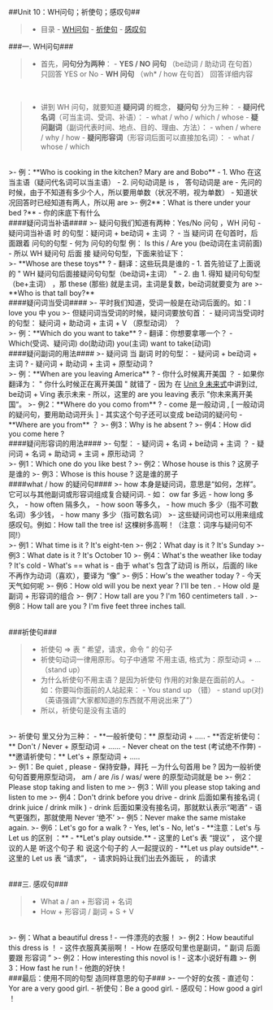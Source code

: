 ##Unit 10：WH问句；祈使句；感叹句##

>- 目录
    - <a href="#A1">WH问句</a>
    - <a href="#B1">祈使句</a>
    - <a href="#C1">感叹句</a>

<a id="A1"></a>
###一. WH问句###

>- 首先，**问句分为两种**：
    - **YES / NO 问句**  （be动词 / 助动词 在句首） 只回答 YES or No
    - **WH 问句** （wh* / how 在句首） 回答详细内容

<br/>

>- 讲到 WH 问句，就要知道 **疑问词** 的概念， **疑问句** 分为三种：
    - **疑问代名词**（可当主词、受词、补语）：
        - what / who / which / whose 
    - **疑问副词**（副词代表时间、地点、目的、理由、方法）：
        - when / where / why / how 
    - **疑问形容词**（形容词后面可以直接加名词）：
        - what / whose / which 
<br/>
>- 例：**Who is cooking in the kitchen? Mary are and Bobo**
    - 1. Who 在这当主语（疑问代名词可以当主语）
    - 2. 问句动词是 is  ， 答句动词是 are 
        - 先问的时候，由于不知道有多少个人，所以要用单数（状况不明，视为单数）
        - 知道状况回答时已经知道有两人，所以用 are
>- 例2**：What is there under your bed ?** 
    - 你的床底下有什么
    
<br/>
####疑问词当补语####
>- 疑问句我们知道有两种：Yes/No 问句 ，WH 问句
    - 疑问词当补语 时 的句型：疑问词 + be动词 + 主词 ？  
        - 当 疑问词 在句首时，后面跟着 问句的句型
            - 何为 问句的句型 例： Is this / Are you (be动词在主词前面)
    - 所以 WH 疑问句 后面 接 疑问句句型，下面来验证下：
<br/>
>- **Whose are these toys** ? 
    - 翻译：这些玩具是谁的
    - 1. 首先验证了上面说的 " WH 疑问句后面接疑问句句型（be动词+主词） " 
    - 2. 由 1. 得知 疑问句句型（be+主词） ，那 these (那些) 就是主词，主词是复数，be动词就要变为 are 
>- **Who is that tall boy?**

<br/>
####疑问词当受词####
>- 平时我们知道，受词一般是在动词后面的。如：I love you  中 you 
>- 但疑问词当受词的时候，疑问词要放句首：
    - 疑问词当受词时的句型： 疑问词 + 助动词 + 主词 + V （原型动词） ？    
<br/>
>- 例：**Which do you want to take** ?
    - 翻译：你想要拿哪一个？
    - Which(受词、疑问词) do(助动词) you(主词) want to take(动词) 
    
<br/>
####疑问副词的用法####
>- 疑问词 当 副词 时的句型：
    - 疑问词 + be动词 + 主词 ?
    - 疑问词 + 助动词 + 主词 + 原型动词 ?
    
<br/>
>- 例：**When are you leaving America** ? 
    - 你什么时候离开美国 ？
    - 如果你翻译为： " 你什么时候正在离开美国 " 就错了
    - 因为 在 <a href="https://github.com/smartMao/blog/blob/master/English/Lesson%208%20-%2010%20%E6%97%B6%E6%80%81/Unit9%EF%BC%9A%E7%8E%B0%E5%9C%A8%E8%BF%9B%E8%A1%8C%E5%BC%8F(2)%EF%BC%9B%E8%BF%87%E5%8E%BB%E8%BF%9B%E8%A1%8C%E5%BC%8F%EF%BC%9B%E6%9C%AA%E6%9D%A5%E5%BC%8F.md" target="__blank" >Unit 9 未来式</a>中讲到过,  be动词 + Ving 表示未来
    - 所以，这里的 are you leaving 表示 ”你未来离开美国“。
>- 例2：**Where do you como from** ?
    - come 是一般动词 , [ 一般动词的疑问句，要用助动词开头 ]
    - 其实这个句子还可以变成 be动词的疑问句
        - **Where are you from** ？
>- 例3：Why is he absent ? 
>- 例4：How did you come here ? 

<br/>
####疑问形容词的用法####
>- 句型：
    - 疑问词 + 名词 + be动词 + 主词 ？
    - 疑问词 + 名词 + 助动词 + 主词 + 原形动词 ？

<br/>
>- 例1：Which one do you like best ? 
>- 例2：Whose house is this ? 这房子是谁的  
>- 例3：Whose is this house ? 这是谁的房子


<br/>
####what / how 的疑问句####
>- how 本身是疑问词，意思是“如何，怎样”。它可以与其他副词或形容词组成复合疑问词.
    - 如： ow far 多远
    - how long 多久，
    - how often 隔多久，
    - how soon 等多久，
    - how much 多少（指不可数名词）多少钱，
    - how many 多少（指可数名词）
>- 这些疑问词也可以用来组成感叹句。例如：How tall the tree is! 这棵树多高啊！（注意：词序与疑问句不同!）



<br/>
>- 例1：What time is it ? It's eight-ten
>- 例2：What day is it ? It's Sunday
>- 例3：What date is it ? It's October 10
>- 例4：What's the weather like today ? It's cold 
    - What's == what is 
    - 由于 what's 包含了动词 is 所以，后面的 like 不再作为动词（喜欢），要译为 “像”
>- 例5：How's the weather today ? 
    - 今天天气如何呢
>- 例6：How old will you be next year ? I'll be ten .
    - How old 是 副词 + 形容词的组合
>- 例7：How tall are you ? I'm 160 centimeters tall .
>- 例8：How tall are you ? I'm five feet three inches tall.

<a id="B1"></a>
<br/>
###祈使句###

>- 祈使句 => 表 “ 希望，请求，命令 ” 的句子
>- 祈使句动词一律用原形。句子中通常 不用主语, 格式为：原型动词 + ... （stand up）
>- 为什么祈使句不用主语？是因为祈使句 作用的对象是在面前的人。 
    - 如：你要叫你面前的人站起来：
        - You stand up （错） 
        - stand up(对) （英语强调“大家都知道的东西就不用说出来了”）
>- 所以，祈使句是没有主语的

<br/>
>- 祈使句 里又分为三种：
    - **一般祈使句：** 原型动词 + .....
    - **否定祈使句：** Don't / Never + 原型动词 + ...... 
        - Never cheat on the test (考试绝不作弊)
    - **邀请祈使句：** Let's + 原型动词 + .....

<br/>
>- 例1：Be quiet , please 
    - 保持安静，拜托
    －为什么句首用 be ? 因为一般祈使句句首要用原型动词， am / are /is / was/ were 的原型动词就是 be 
>- 例2：Please stop taking and listen to me
>- 例3：Will you please stop taking and listen to me 
>- 例4：Don't drink before you drive 
    - drink 后面如果有接名词 ( drink juice / drink milk )
    - drink 后面如果没有接名词，那就默认表示“喝酒”
    - 语气更强烈，那就使用 Never ‘绝不’
>- 例5：Never make the same mistake again.
>- 例6：Let's go for a walk ?
    - Yes, let's
    - No, let's
    - **注意：Let's 与 Let us 的区别 ：**
        - **Let's play outside.**
            - 这里的 Let's 表 “提议” ， 这个提议的人是 听这个句子 和 说这个句子的 人一起提议的
        - **Let us play outside**. 
            - 这里的 Let us 表 “请求”，
            - 请求妈妈让我们出去外面玩 ， 的请求 
   
<a id="C1"></a>
<br/>
###三. 感叹句###
>- What a / an + 形容词 + 名词
>- How + 形容词 / 副词 + S + V

<br/>
>- 例：What a beautiful dress !
    - 一件漂亮的衣服！
>- 例2：How beautiful this dress is ！
    - 这件衣服真美丽啊！
    - How 在感叹句里也是副词，“ 副词 后面要跟 形容词 ”
>- 例2：How interesting this novol is !
    - 这本小说好有趣
>- 例3：How fast he run !
    - 他跑的好快！
   
<br/> 
###最后：使用不同的句型 造同样意思的句子###
>- 一个好的女孩
    - 直述句：Yor are a very good girl.
    - 祈使句：Be a good girl.
    - 感叹句：How good a girl ！
